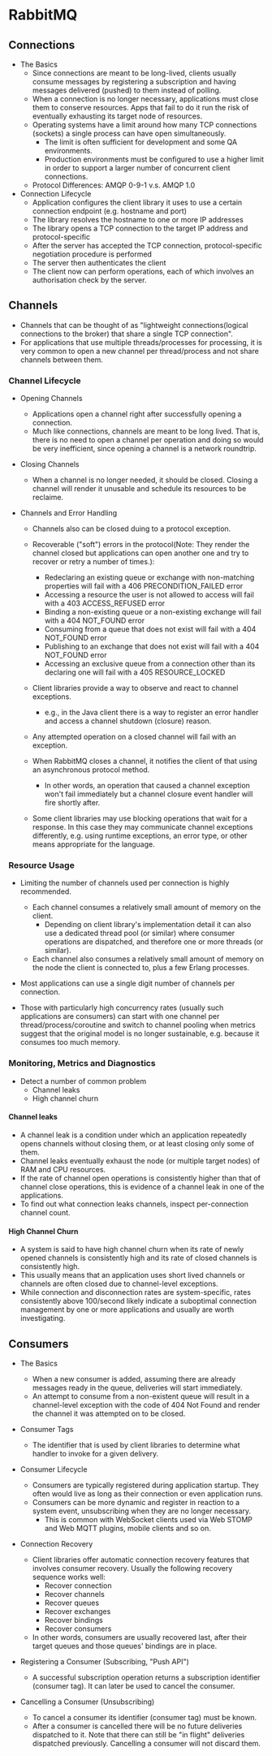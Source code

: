 # RabbitMQ

## Connections
* The Basics
	* Since connections are meant to be long-lived, clients usually consume messages by registering a subscription and having messages delivered (pushed) to them instead of polling.
	* When a connection is no longer necessary, applications must close them to conserve resources. Apps that fail to do it run the risk of eventually exhausting its target node of resources.
	* Operating systems have a limit around how many TCP connections (sockets) a single process can have open simultaneously. 
		* The limit is often sufficient for development and some QA environments. 
		* Production environments must be configured to use a higher limit in order to support a larger number of concurrent client connections.
	* Protocol Differences: AMQP 0-9-1 v.s. AMQP 1.0
* Connection Lifecycle
	* Application configures the client library it uses to use a certain connection endpoint (e.g. hostname and port)
	* The library resolves the hostname to one or more IP addresses
	* The library opens a TCP connection to the target IP address and protocol-specific
	* After the server has accepted the TCP connection, protocol-specific negotiation procedure is performed
	* The server then authenticates the client
	* The client now can perform operations, each of which involves an authorisation check by the server.

## Channels
* Channels that can be thought of as "lightweight connections(logical connections to the broker) that share a single TCP connection".
* For applications that use multiple threads/processes for processing, it is very common to open a new channel per thread/process and not share channels between them.

### Channel Lifecycle
* Opening Channels
	* Applications open a channel right after successfully opening a connection.
	* Much like connections, channels are meant to be long lived. That is, there is no need to open a channel per operation and doing so would be very inefficient, since opening a channel is a network roundtrip.

* Closing Channels
	* When a channel is no longer needed, it should be closed. Closing a channel will render it unusable and schedule its resources to be reclaime.

* Channels and Error Handling
 	* Channels also can be closed duing to a protocol exception.

 	* Recoverable ("soft") errors in the protocol(Note: They render the channel closed but applications can open another one and try to recover or retry a number of times.):
 		* Redeclaring an existing queue or exchange with non-matching properties will fail with a 406 PRECONDITION_FAILED error
		* Accessing a resource the user is not allowed to access will fail with a 403 ACCESS_REFUSED error
		* Binding a non-existing queue or a non-existing exchange will fail with a 404 NOT_FOUND error
		* Consuming from a queue that does not exist will fail with a 404 NOT_FOUND error
		* Publishing to an exchange that does not exist will fail with a 404 NOT_FOUND error
		* Accessing an exclusive queue from a connection other than its declaring one will fail with a 405 RESOURCE_LOCKED
 	 
 	* Client libraries provide a way to observe and react to channel exceptions. 
 		* e.g., in the Java client there is a way to register an error handler and access a channel shutdown (closure) reason.
 	* Any attempted operation on a closed channel will fail with an exception.
 	* When RabbitMQ closes a channel, it notifies the client of that using an asynchronous protocol method. 
 		* In other words, an operation that caused a channel exception won't fail immediately but a channel closure event handler will fire shortly after.
 	* Some client libraries may use blocking operations that wait for a response. In this case they may communicate channel exceptions differently, e.g. using runtime exceptions, an error type, or other means appropriate for the language.

### Resource Usage
* Limiting the number of channels used per connection is highly recommended.
	* Each channel consumes a relatively small amount of memory on the client. 
		* Depending on client library's implementation detail it can also use a dedicated thread pool (or similar) where consumer operations are dispatched, and therefore one or more threads (or similar).
	* Each channel also consumes a relatively small amount of memory on the node the client is connected to, plus a few Erlang processes.

* Most applications can use a single digit number of channels per connection. 
* Those with particularly high concurrency rates (usually such applications are consumers) can start with one channel per thread/process/coroutine and switch to channel pooling when metrics suggest that the original model is no longer sustainable, e.g. because it consumes too much memory.


### Monitoring, Metrics and Diagnostics
* Detect a number of common problem
	* Channel leaks
	* High channel churn

#### Channel leaks
* A channel leak is a condition under which an application repeatedly opens channels without closing them, or at least closing only some of them.
* Channel leaks eventually exhaust the node (or multiple target nodes) of RAM and CPU resources.
* If the rate of channel open operations is consistently higher than that of channel close operations, this is evidence of a channel leak in one of the applications.
* To find out what connection leaks channels, inspect per-connection channel count.

#### High Channel Churn
* A system is said to have high channel churn when its rate of newly opened channels is consistently high and its rate of closed channels is consistently high. 
* This usually means that an application uses short lived channels or channels are often closed due to channel-level exceptions.
* While connection and disconnection rates are system-specific, rates consistently above 100/second likely indicate a suboptimal connection management by one or more applications and usually are worth investigating.

## Consumers

* The Basics
	* When a new consumer is added, assuming there are already messages ready in the queue, deliveries will start immediately.
	* An attempt to consume from a non-existent queue will result in a channel-level exception with the code of 404 Not Found and render the channel it was attempted on to be closed.

* Consumer Tags
	* The identifier that is used by client libraries to determine what handler to invoke for a given delivery.

* Consumer Lifecycle
	* Consumers are typically registered during application startup. They often would live as long as their connection or even application runs.
	* Consumers can be more dynamic and register in reaction to a system event, unsubscribing when they are no longer necessary. 
		* This is common with WebSocket clients used via Web STOMP and Web MQTT plugins, mobile clients and so on. 

* Connection Recovery
	* Client libraries offer automatic connection recovery features that involves consumer recovery.
	Usually the following recovery sequence works well:
		* Recover connection
		* Recover channels
		* Recover queues
		* Recover exchanges
		* Recover bindings
		* Recover consumers
	* In other words, consumers are usually recovered last, after their target queues and those queues' bindings are in place.

* Registering a Consumer (Subscribing, "Push API")
	* A successful subscription operation returns a subscription identifier (consumer tag). It can later be used to cancel the consumer.

* Cancelling a Consumer (Unsubscribing)
	* To cancel a consumer its identifier (consumer tag) must be known.
	* After a consumer is cancelled there will be no future deliveries dispatched to it. Note that there can still be "in flight" deliveries dispatched previously. Cancelling a consumer will not discard them.
